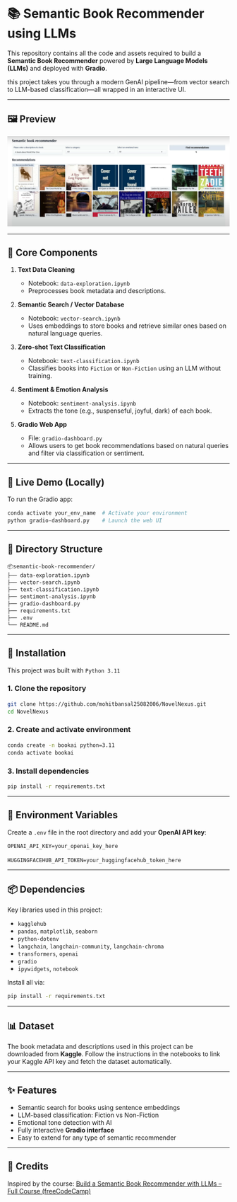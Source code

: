 # 📚 Semantic Book Recommender using LLMs

This repository contains all the code and assets required to build a **Semantic Book Recommender** powered by **Large Language Models (LLMs)** and deployed with **Gradio**.

this project takes you through a modern GenAI pipeline—from vector search to LLM-based classification—all wrapped in an interactive UI.

---

## 🖼️ Preview

![App Screenshot](preview.png)

---

## 🧠 Core Components

1. **Text Data Cleaning**
   - Notebook: `data-exploration.ipynb`
   - Preprocesses book metadata and descriptions.

2. **Semantic Search / Vector Database**
   - Notebook: `vector-search.ipynb`
   - Uses embeddings to store books and retrieve similar ones based on natural language queries.

3. **Zero-shot Text Classification**
   - Notebook: `text-classification.ipynb`
   - Classifies books into `Fiction` or `Non-Fiction` using an LLM without training.

4. **Sentiment & Emotion Analysis**
   - Notebook: `sentiment-analysis.ipynb`
   - Extracts the tone (e.g., suspenseful, joyful, dark) of each book.

5. **Gradio Web App**
   - File: `gradio-dashboard.py`
   - Allows users to get book recommendations based on natural queries and filter via classification or sentiment.

---

## 🚀 Live Demo (Locally)

To run the Gradio app:

```bash
conda activate your_env_name  # Activate your environment
python gradio-dashboard.py    # Launch the web UI
```

---

## 📁 Directory Structure

```
📦semantic-book-recommender/
├── data-exploration.ipynb
├── vector-search.ipynb
├── text-classification.ipynb
├── sentiment-analysis.ipynb
├── gradio-dashboard.py
├── requirements.txt
├── .env
└── README.md
```

---

## 🔧 Installation

This project was built with `Python 3.11`

### 1. Clone the repository

```bash
git clone https://github.com/mohitbansal25082006/NovelNexus.git
cd NovelNexus
```

### 2. Create and activate environment

```bash
conda create -n bookai python=3.11
conda activate bookai
```

### 3. Install dependencies

```bash
pip install -r requirements.txt
```

---

## 🔑 Environment Variables

Create a `.env` file in the root directory and add your **OpenAI API key**:

```
OPENAI_API_KEY=your_openai_key_here

HUGGINGFACEHUB_API_TOKEN=your_huggingfacehub_token_here

```

---

## 📦 Dependencies

Key libraries used in this project:

- `kagglehub`
- `pandas`, `matplotlib`, `seaborn`
- `python-dotenv`
- `langchain`, `langchain-community`, `langchain-chroma`
- `transformers`, `openai`
- `gradio`
- `ipywidgets`, `notebook`

Install all via:

```bash
pip install -r requirements.txt
```

---

## 📊 Dataset

The book metadata and descriptions used in this project can be downloaded from **Kaggle**. Follow the instructions in the notebooks to link your Kaggle API key and fetch the dataset automatically.

---

## ✨ Features

- Semantic search for books using sentence embeddings
- LLM-based classification: Fiction vs Non-Fiction
- Emotional tone detection with AI
- Fully interactive **Gradio interface**
- Easy to extend for any type of semantic recommender

---

## 🙌 Credits

Inspired by the course: [Build a Semantic Book Recommender with LLMs – Full Course (freeCodeCamp)](https://www.youtube.com/watch?v=Q7mS1VHm3Yw&t=2512s)
